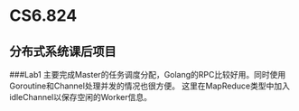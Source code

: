 # CS6.824

## 分布式系统课后项目

###Lab1
主要完成Master的任务调度分配，Golang的RPC比较好用。同时使用Goroutine和Channel处理并发的情况也很方便。
这里在MapReduce类型中加入idleChannel以保存空闲的Worker信息。
